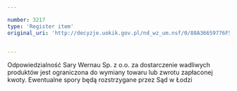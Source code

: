 ```yaml
---

number: 3217
type: 'Register item'
original_uri: 'http://decyzje.uokik.gov.pl/nd_wz_um.nsf/0/88A36659776F55E6C1257A0D002D3147?OpenDocument'


---
```


Odpowiedzialność Sary Wernau Sp. z o.o. za dostarczenie wadliwych produktów jest ograniczona do wymiany towaru lub zwrotu zapłaconej kwoty. Ewentualne spory będą rozstrzygane przez Sąd w Łodzi
